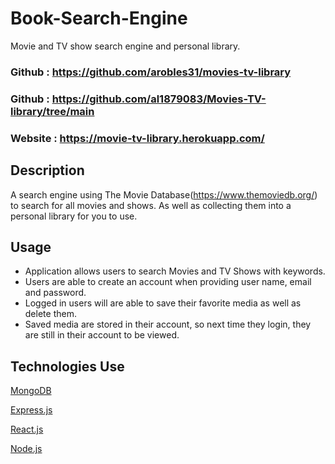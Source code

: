 # Book-Search-Engine

Movie and TV show search engine and personal library.

### Github : https://github.com/arobles31/movies-tv-library
### Github : https://github.com/al1879083/Movies-TV-library/tree/main
### Website : https://movie-tv-library.herokuapp.com/


## Description
A search engine using The Movie Database(https://www.themoviedb.org/) to search for all movies and shows. As well as collecting them into a personal library for you to use.



## Usage
- Application allows users to search Movies and TV Shows with keywords.
- Users are able to create an account when providing user name, email and password.
- Logged in users will are able to save their favorite media as well as delete them.
- Saved media are stored in their account, so next time they login, they are still in their account to be viewed. 



## Technologies Use
<p><a href="https://www.mongodb.com/">MongoDB</a></p>
<p><a href="https://www.npmjs.com/package/express">Express.js</a></p>
<p><a href="https://reactjs.org/">React.js</a></p>
<p><a href="https://nodejs.org/">Node.js</a></p>

